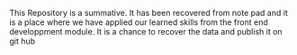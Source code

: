 This Repository is a summative. It has been recovered from note pad and it is a place where we have applied our learned skills from the front end developpment module. It is a chance to recover the data and publish it on git hub 
